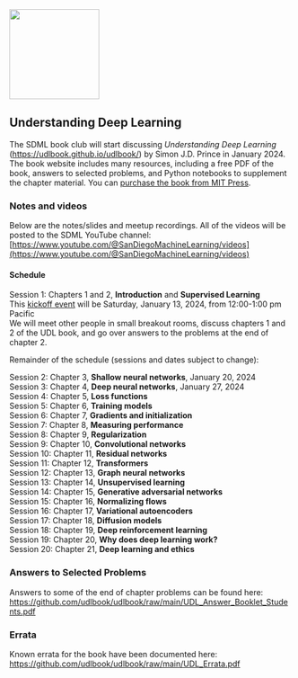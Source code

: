 <img src="https://github.com/SanDiegoMachineLearning/bookclub/blob/master/images/UDLCover.jpg?raw=true" width="160">

## Understanding Deep Learning

The SDML book club will start discussing *Understanding Deep Learning* (https://udlbook.github.io/udlbook/)
by Simon J.D. Prince in January 2024.
The book website includes many resources, including a free PDF of the book, answers to selected problems, and Python notebooks to supplement the chapter material.
You can [purchase the book from MIT Press](https://mitpress.mit.edu/9780262048644/understanding-deep-learning/).

### Notes and videos
Below are the notes/slides and meetup recordings.
All of the videos will be posted to the SDML YouTube channel:  [https://www.youtube.com/@SanDiegoMachineLearning/videos](https://www.youtube.com/@SanDiegoMachineLearning/videos)

#### Schedule

Session 1:  Chapters 1 and 2, **Introduction** and **Supervised Learning** \
This [kickoff event](https://www.meetup.com/san-diego-machine-learning/events/297935477/) will be Saturday, January 13, 2024, from 12:00-1:00 pm Pacific \
We will meet other people in small breakout rooms, discuss chapters 1 and 2 of the UDL book, and go over answers to the problems at the end of chapter 2. 

Remainder of the schedule (sessions and dates subject to change):

Session 2:  Chapter 3, **Shallow neural networks**, January 20, 2024 \
Session 3:  Chapter 4, **Deep neural networks**, January 27, 2024 \
Session 4:  Chapter 5, **Loss functions** \
Session 5:  Chapter 6, **Training models** \
Session 6:  Chapter 7, **Gradients and initialization** \
Session 7:  Chapter 8, **Measuring performance** \
Session 8:  Chapter 9, **Regularization** \
Session 9:  Chapter 10, **Convolutional networks** \
Session 10:  Chapter 11, **Residual networks** \
Session 11:  Chapter 12, **Transformers** \
Session 12:  Chapter 13, **Graph neural networks** \
Session 13:  Chapter 14, **Unsupervised learning** \
Session 14:  Chapter 15, **Generative adversarial networks** \
Session 15:  Chapter 16, **Normalizing flows** \
Session 16:  Chapter 17, **Variational autoencoders** \
Session 17:  Chapter 18, **Diffusion models** \
Session 18:  Chapter 19, **Deep reinforcement learning** \
Session 19:  Chapter 20, **Why does deep learning work?** \
Session 20:  Chapter 21, **Deep learning and ethics** 

### Answers to Selected Problems
Answers to some of the end of chapter problems can be found here:  https://github.com/udlbook/udlbook/raw/main/UDL_Answer_Booklet_Students.pdf

### Errata
Known errata for the book have been documented here:  https://github.com/udlbook/udlbook/raw/main/UDL_Errata.pdf

<br>
<br>
